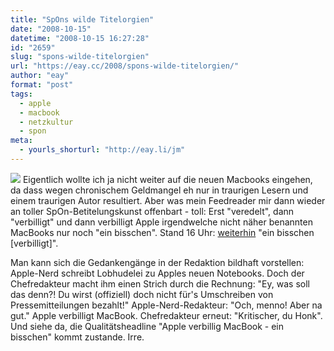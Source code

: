 ```yaml
---
title: "SpOns wilde Titelorgien"
date: "2008-10-15"
datetime: "2008-10-15 16:27:28"
id: "2659"
slug: "spons-wilde-titelorgien"
url: "https://eay.cc/2008/spons-wilde-titelorgien/"
author: "eay"
format: "post"
tags:
  - apple
  - macbook
  - netzkultur
  - spon
meta:
  - yourls_shorturl: "http://eay.li/jm"
---
```


![](/uploads/2008/sponmacbook.gif) Eigentlich wollte ich ja nicht weiter auf die neuen Macbooks eingehen, da dass wegen chronischem Geldmangel eh nur in traurigen Lesern und einem traurigen Autor resultiert. Aber was mein Feedreader mir dann wieder an toller SpOn-Betitelungskunst offenbart - toll: Erst "veredelt", dann "verbilligt" und dann verbilligt Apple irgendwelche nicht näher benannten MacBooks nur noch "ein bisschen". Stand 16 Uhr: [weiterhin](http://www.spiegel.de/netzwelt/tech/0,1518,584152,00.html) "ein bisschen \[verbilligt\]".

Man kann sich die Gedankengänge in der Redaktion bildhaft vorstellen: Apple-Nerd schreibt Lobhudelei zu Apples neuen Notebooks. Doch der Chefredakteur macht ihm einen Strich durch die Rechnung: "Ey, was soll das denn?! Du wirst (offiziell) doch nicht für's Umschreiben von Pressemitteilungen bezahlt!" Apple-Nerd-Redakteur: "Och, menno! Aber na gut." Apple verbilligt MacBook. Chefredakteur erneut: "Kritischer, du Honk". Und siehe da, die Qualitätsheadline "Apple verbillig MacBook - ein bisschen" kommt zustande. Irre.
